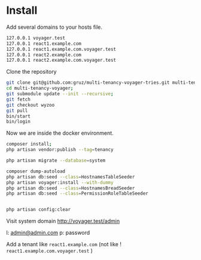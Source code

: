 # Install

Add several domains to your hosts file.

```bash
127.0.0.1 voyager.test
127.0.0.1 react1.example.com
127.0.0.1 react1.example.com.voyager.test
127.0.0.1 react2.example.com
127.0.0.1 react2.example.com.voyager.test
```

Clone the repository

```bash
git clone git@github.com:gruz/multi-tenancy-voyager-tries.git multi-tenancy-voyager
cd multi-tenancy-voyager;
git submodule update --init --recursive;
git fetch
git checkout wyzoo
git pull
bin/start
bin/login

```

Now we are inside the docker environment.

```bash
composer install;
php artisan vendor:publish --tag=tenancy

php artisan migrate --database=system

composer dump-autoload
php artisan db:seed --class=HostnamesTableSeeder
php artisan voyager:install --with-dummy
php artisan db:seed --class=HostnamesBreadSeeder
php artisan db:seed --class=PermissionRoleTableSeeder


php artisan config:clear

```

Visit system domain http://voyager.test/admin

l: admin@admin.com
p: password

Add a tenant like `react1.example.com` (not like ! `react1.example.com.voyager.test` )

